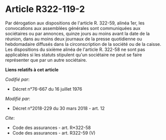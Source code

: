 # Article R322-119-2

Par dérogation aux dispositions de l'article R. 322-59, alinéa 1er, les convocations aux assemblées générales sont
communiquées aux sociétaires ou par annonces, quinze jours au moins avant la date de la réunion, dans au moins deux journaux
de la presse quotidienne ou hebdomadaire diffusés dans la circonscription de la société ou de la caisse. Les dispositions du
sixième alinéa de l'article R. 322-58 ne sont pas applicables si les statuts stipulent qu'un sociétaire ne peut se faire
représenter que par un autre sociétaire.

**Liens relatifs à cet article**

_Codifié par_:

  - Décret n°76-667 du 16 juillet 1976

_Modifié par_:

  - Décret n°2018-229 du 30 mars 2018 - art. 12

_Cite_:

  - Code des assurances - art. R*322-58
  - Code des assurances - art. R322-59 (V)
